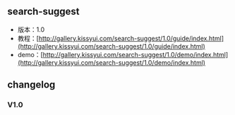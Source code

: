 ## search-suggest

* 版本：1.0
* 教程：[http://gallery.kissyui.com/search-suggest/1.0/guide/index.html](http://gallery.kissyui.com/search-suggest/1.0/guide/index.html)
* demo：[http://gallery.kissyui.com/search-suggest/1.0/demo/index.html](http://gallery.kissyui.com/search-suggest/1.0/demo/index.html)

## changelog

### V1.0


